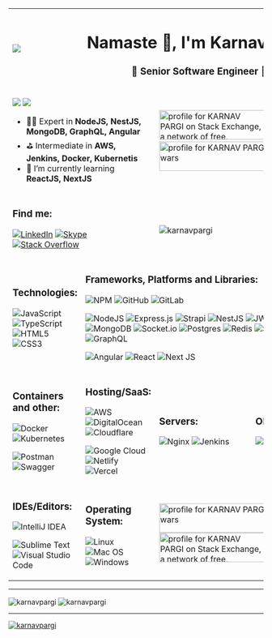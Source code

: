 <table>
 <tr>
  <td>
   <img src="https://avatars.githubusercontent.com/u/1001913?v=4">
  </td>
  <td colspan="3">
   <h1 align="center">Namaste 🙏, I'm Karnav Pargi</h1>
   <h3 align="center"> 🔶 Senior Software Engineer 🔶</h3>
  </td>
  </tr>
 <tr>
 <td colspan="2">
  
![](https://komarev.com/ghpvc/?username=karnavpargi&label=Profile%20views&color=0e75b6&style=for-the-badge) [![](https://img.shields.io/badge/FIND-RESUME-KARNAV.svg)](https://github.com/karnavpargi/karnavpargi/blob/main/karnav_pargi_cv.pdf)

- 👨‍💻 Expert in **NodeJS, NestJS, MongoDB, GraphQL, Angular**
- ⛳ Intermediate in **AWS, Jenkins, Docker, Kubernetis** 
- 📖  I’m currently learning **ReactJS, NextJS**
  </td>
  <td colspan="2"> 
 <a href="https://stackexchange.com/users/7792223"><img src="https://stackexchange.com/users/flair/7792223.png" width="208" height="58" alt="profile for KARNAV PARGI on Stack Exchange, a network of free, community-driven Q&amp;A sites" title="profile for KARNAV PARGI on Stack Exchange, a network of free, community-driven Q&amp;A sites"></a>&nbsp;<a href="https://www.codewars.com/users/karnavpargi"><img src="https://www.codewars.com/users/karnavpargi/badges/large" width="300" height="58" alt="profile for KARNAV PARGI on Code wars"></a>
  
  </td>
 </tr>
 <tr>
  <td colspan="2">
<h3 align="left">Find me:</h3>
  
[![LinkedIn](https://img.shields.io/badge/linkedin-%230077B5.svg?style=for-the-badge&logo=linkedin&logoColor=white)](https://linkedin.com/in/karnavpargi)&nbsp;[![Skype](https://img.shields.io/badge/Skype-%2300AFF0.svg?style=for-the-badge&logo=Skype&logoColor=white)](https://join.skype.com/invite/ws4xRKGnS8Mi)&nbsp;[![Stack Overflow](https://img.shields.io/badge/-Stackoverflow-FE7A16?style=for-the-badge&logo=stack-overflow&logoColor=white)](https://stackoverflow.com/users/5894722/karnavpargi?tab=profile)
  </td>
  <td colspan="2">
   <p><img align="left" src="https://github-readme-stats.vercel.app/api/top-langs?username=karnavpargi&show_icons=true&locale=en&layout=compact" alt="karnavpargi"/></p> </td>
 </tr>
 <tr>
  <td>
<h3 align="left">Technologies:</h3>

   ![JavaScript](https://img.shields.io/badge/javascript-%23323330.svg?style=for-the-badge&logo=javascript&logoColor=%23F7DF1E)&nbsp;![TypeScript](https://img.shields.io/badge/typescript-%23007ACC.svg?style=for-the-badge&logo=typescript&logoColor=white)&nbsp;![HTML5](https://img.shields.io/badge/html5-%23E34F26.svg?style=for-the-badge&logo=html5&logoColor=white)&nbsp;![CSS3](https://img.shields.io/badge/css3-%231572B6.svg?style=for-the-badge&logo=css3&logoColor=white)</h3>
  </td>
  <td  colspan="3">
<h3 align="left">Frameworks, Platforms and Libraries:</h3>

![NPM](https://img.shields.io/badge/NPM-%23000000.svg?style=for-the-badge&logo=npm&logoColor=white)&nbsp;![GitHub](https://img.shields.io/badge/github-%23121011.svg?style=for-the-badge&logo=github&logoColor=white)&nbsp;![GitLab](https://img.shields.io/badge/gitlab-%23181717.svg?style=for-the-badge&logo=gitlab&logoColor=white)

![NodeJS](https://img.shields.io/badge/node.js-6DA55F?style=for-the-badge&logo=node.js&logoColor=white)&nbsp;![Express.js](https://img.shields.io/badge/express.js-%23404d59.svg?style=for-the-badge&logo=express&logoColor=%2361DAFB)&nbsp;![Strapi](https://img.shields.io/badge/strapi-%232E7EEA.svg?style=for-the-badge&logo=strapi&logoColor=white)&nbsp;![NestJS](https://img.shields.io/badge/nestjs-%23E0234E.svg?style=for-the-badge&logo=nestjs&logoColor=white)&nbsp;![JWT](https://img.shields.io/badge/JWT-black?style=for-the-badge&logo=JSON%20web%20tokens)&nbsp;![MongoDB](https://img.shields.io/badge/MongoDB-%234ea94b.svg?style=for-the-badge&logo=mongodb&logoColor=white)&nbsp;![Socket.io](https://img.shields.io/badge/Socket.io-black?style=for-the-badge&logo=socket.io&badgeColor=010101)&nbsp;![Postgres](https://img.shields.io/badge/postgres-%23316192.svg?style=for-the-badge&logo=postgresql&logoColor=white)&nbsp;![Redis](https://img.shields.io/badge/redis-%23DD0031.svg?style=for-the-badge&logo=redis&logoColor=white)&nbsp;![SQLite](https://img.shields.io/badge/sqlite-%2307405e.svg?style=for-the-badge&logo=sqlite&logoColor=white)&nbsp;![GraphQL](https://img.shields.io/badge/-GraphQL-E10098?style=for-the-badge&logo=graphql&logoColor=white)&nbsp;

![Angular](https://img.shields.io/badge/angular-%23DD0031.svg?style=for-the-badge&logo=angular&logoColor=white)&nbsp;![React](https://img.shields.io/badge/react-%2320232a.svg?style=for-the-badge&logo=react&logoColor=%2361DAFB)&nbsp;![Next JS](https://img.shields.io/badge/Next-black?style=for-the-badge&logo=next.js&logoColor=white)
  </td>
</tr>
 <tr>
 <td>
 <h3 align="left">Containers and other:</h3>

![Docker](https://img.shields.io/badge/docker-%230db7ed.svg?style=for-the-badge&logo=docker&logoColor=white)&nbsp;![Kubernetes](https://img.shields.io/badge/kubernetes-%23326ce5.svg?style=for-the-badge&logo=kubernetes&logoColor=white)

![Postman](https://img.shields.io/badge/Postman-FF6C37?style=for-the-badge&logo=postman&logoColor=white)&nbsp;![Swagger](https://img.shields.io/badge/-Swagger-%23Clojure?style=for-the-badge&logo=swagger&logoColor=white)
</td>
 <td>
  <h3 align="left">Hosting/SaaS:</h3>

![AWS](https://img.shields.io/badge/AWS-%23FF9900.svg?style=for-the-badge&logo=amazon-aws&logoColor=white)&nbsp;![DigitalOcean](https://img.shields.io/badge/DigitalOcean-%230167ff.svg?style=for-the-badge&logo=digitalOcean&logoColor=white)&nbsp;![Cloudflare](https://img.shields.io/badge/Cloudflare-F38020?style=for-the-badge&logo=Cloudflare&logoColor=white)
  
 ![Google Cloud](https://img.shields.io/badge/GoogleCloud-%234285F4.svg?style=for-the-badge&logo=google-cloud&logoColor=white)&nbsp;![Netlify](https://img.shields.io/badge/netlify-%23000000.svg?style=for-the-badge&logo=netlify&logoColor=#00C7B7)&nbsp;![Vercel](https://img.shields.io/badge/vercel-%23000000.svg?style=for-the-badge&logo=vercel&logoColor=white)
 </td>
<td>
 <h3 align="left">Servers:</h3>

![Nginx](https://img.shields.io/badge/nginx-%23009639.svg?style=for-the-badge&logo=nginx&logoColor=white)&nbsp;![Jenkins](https://img.shields.io/badge/jenkins-%232C5263.svg?style=for-the-badge&logo=jenkins&logoColor=white)
</td>
  <td>
<h3 align="left">ORM:</h3>

![Sequelize](https://img.shields.io/badge/Sequelize-52B0E7?style=for-the-badge&logo=Sequelize&logoColor=white)
</td>
 
</tr>
<tr>
 <td>
 <h3 align="left">IDEs/Editors:</h3>
  
![IntelliJ IDEA](https://img.shields.io/badge/IntelliJIDEA-000000.svg?style=for-the-badge&logo=intellij-idea&logoColor=white)

![Sublime Text](https://img.shields.io/badge/sublime_text-%23575757.svg?style=for-the-badge&logo=sublime-text&logoColor=important)&nbsp;![Visual Studio Code](https://img.shields.io/badge/Visual%20Studio%20Code-0078d7.svg?style=for-the-badge&logo=visual-studio-code&logoColor=white)
 </td>
 
 <td>
  <h3 align="left">Operating System:</h3>
 
  ![Linux](https://img.shields.io/badge/Linux-FCC624?style=for-the-badge&logo=linux&logoColor=black)
  ![Mac OS](https://img.shields.io/badge/mac%20os-000000?style=for-the-badge&logo=macos&logoColor=F0F0F0)
  ![Windows](https://img.shields.io/badge/Windows-0078D6?style=for-the-badge&logo=windows&logoColor=white)
 </td>
 <td colspan="2">
  <a href="https://www.codewars.com/users/karnavpargi"><img src="https://www.codewars.com/users/karnavpargi/badges/large" width="300" height="58" alt="profile for KARNAV PARGI on Code wars"></a> <a href="https://stackexchange.com/users/7792223"><img src="https://stackexchange.com/users/flair/7792223.png" width="208" height="58" alt="profile for KARNAV PARGI on Stack Exchange, a network of free, community-driven Q&amp;A sites" title="profile for KARNAV PARGI on Stack Exchange, a network of free, community-driven Q&amp;A sites"></a>
 </td>
</tr>
</table>

---
<p><img align="center" src="https://github-readme-streak-stats.herokuapp.com/?user=karnavpargi&" alt="karnavpargi"/>&nbsp;<img align="center" src="https://github-readme-stats.vercel.app/api?username=karnavpargi&show_icons=true&locale=en" alt="karnavpargi"/></p>

---
<p align="left"> <a href="https://github.com/ryo-ma/github-profile-trophy"><img src="https://github-profile-trophy.vercel.app/?username=karnavpargi" alt="karnavpargi"/></a> </p>

